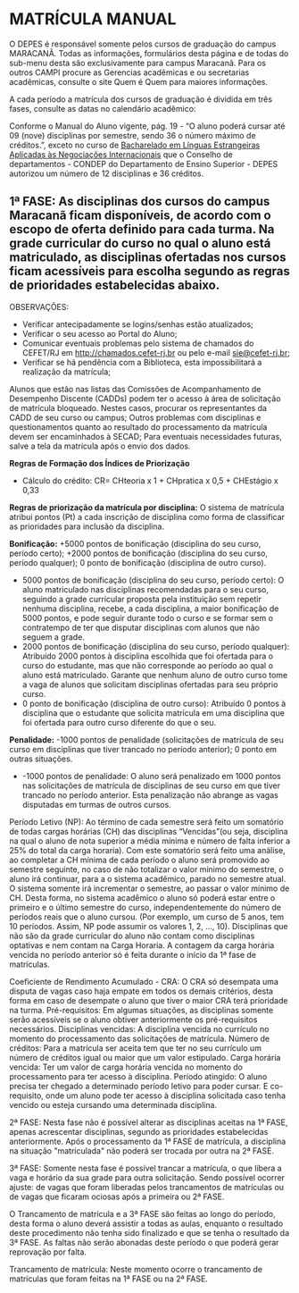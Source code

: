 # MATRÍCULA MANUAL

O DEPES é responsável somente pelos cursos de graduação do campus MARACANÃ. Todas as informações, formulários desta página e de todas do sub-menu desta são exclusivamente para campus Maracanã. Para os outros CAMPI procure as Gerencias acadêmicas e ou secretarias acadêmicas, consulte o site Quem é Quem para maiores informações.

A cada período a matrícula dos cursos de graduação é dividida em três fases, consulte as datas no calendário acadêmico:

Conforme o Manual do Aluno vigente, pág. 19 - “O aluno poderá cursar até 09 (nove) disciplinas por semestre, sendo 36 o número máximo de créditos.”, exceto no curso de [Bacharelado em Línguas Estrangeiras Aplicadas às Negociações Internacionais](https://www.cefet-rj.br/index.php/bacharelado-em-linguas-estrangeiras-aplicadas-as-negociacoes-internacionais) que o Conselho de departamentos - CONDEP do Departamento de Ensino Superior - DEPES autorizou um número de 12 disciplinas e 36 créditos.

## **1ª FASE:** As disciplinas dos cursos do campus Maracanã ficam disponíveis, de acordo com o escopo de oferta definido para cada turma. Na grade curricular do curso no qual o aluno está matriculado, as disciplinas ofertadas nos cursos ficam acessíveis para escolha segundo as regras de prioridades estabelecidas abaixo.

OBSERVAÇÕES:

- Verificar antecipadamente se logins/senhas estão atualizados;
- Verificar o seu acesso ao Portal do Aluno;
- Comunicar eventuais problemas pelo sistema de chamados do CEFET/RJ em http://chamados.cefet-rj.br ou pelo e-mail sie@cefet-rj.br;
- Verificar se há pendência com a Biblioteca, esta impossibilitará a realização da matrícula;

Alunos que estão nas listas das Comissões de Acompanhamento de Desempenho Discente (CADDs) podem ter o acesso à área de solicitação de matrícula bloqueado. Nestes casos, procurar os representantes da CADD de seu curso ou campus;
Outros problemas com disciplinas e questionamentos quanto ao resultado do processamento da matrícula devem ser encaminhados à SECAD;
Para eventuais necessidades futuras, salve a tela da matrícula após o envio dos dados.

**Regras de Formação dos Índices de Priorização**

- Cálculo do crédito: CR= CHteoria x 1 + CHpratica x 0,5 + CHEstágio x 0,33

**Regras de priorização da matrícula por disciplina:** O sistema de matrícula atribui pontos (Pt) a cada inscrição de disciplina como forma de classificar as prioridades para inclusão da disciplina.

**Bonificação:** +5000 pontos de bonificação (disciplina do seu curso, período certo); +2000 pontos de bonificação (disciplina do seu curso, período qualquer); 0 ponto de bonificação (disciplina de outro curso).

- 5000 pontos de bonificação (disciplina do seu curso, período certo): O aluno matriculado nas disciplinas recomendadas para o seu curso, seguindo a grade curricular proposta pela instituição sem repetir nenhuma disciplina, recebe, a cada disciplina, a maior bonificação de 5000 pontos, e pode seguir durante todo o curso e se formar sem o contratempo de ter que disputar disciplinas com alunos que não seguem a grade.
- 2000 pontos de bonificação (disciplina do seu curso, período qualquer): Atribuído 2000 pontos à disciplina escolhida que foi ofertada para o curso do estudante, mas que não corresponde ao período ao qual o aluno está matriculado. Garante que nenhum aluno de outro curso tome a vaga de alunos que solicitam disciplinas ofertadas para seu próprio curso.
- 0 ponto de bonificação (disciplina de outro curso): Atribuído 0 pontos à disciplina que o estudante que solicita matrícula em uma disciplina que foi ofertada para outro curso diferente do que o seu.
 
**Penalidade:** -1000 pontos de penalidade (solicitações de matrícula de seu curso em disciplinas que tiver trancado no período anterior); 0 ponto em outras situações.

- -1000 pontos de penalidade: O aluno será penalizado em 1000 pontos nas solicitações de matrícula de disciplinas de seu curso em que tiver trancado no período anterior. Esta penalização não abrange as vagas disputadas em turmas de outros cursos.
 

Período Letivo (NP): Ao término de cada semestre será feito um somatório de todas cargas horárias (CH) das disciplinas “Vencidas”(ou seja, disciplina na qual o aluno de nota superior a média mínima e número de falta inferior a 25% do total da carga horaria). Com este somatório será feito uma análise, ao completar a CH mínima de cada período o aluno será promovido ao semestre seguinte, no caso de não totalizar o valor mínimo do semestre, o aluno irá continuar, para a o sistema acadêmico, parado no semestre atual. O sistema somente irá incrementar o semestre, ao passar o valor mínimo de CH. Desta forma, no sistema acadêmico o aluno só poderá estar entre o primeiro e o último semestre do curso, independentemente do número de períodos reais que o aluno cursou. (Por exemplo, um curso de 5 anos, tem 10 períodos. Assim, NP pode assumir os valores 1, 2, ..., 10). Disciplinas que não são da grade curricular do aluno não contam como disciplinas optativas e nem contam na Carga Horaria. A contagem da carga horária vencida no período anterior só é feita durante o início da 1ª fase de matrículas.
 

Coeficiente de Rendimento Acumulado - CRA: O CRA só desempata uma disputa de vagas caso haja empate em todos os demais critérios, desta forma em caso de desempate o aluno que tiver o maior CRA terá prioridade na turma.
Pré-requisitos: Em algumas situações, as disciplinas somente serão acessíveis se o aluno obtiver anteriormente os pré-requisitos necessários. Disciplinas vencidas: A disciplina vencida no currículo no momento do processamento das solicitações de matrícula. Número de créditos: Para a matrícula ser aceita tem que ter no seu currículo um número de créditos igual ou maior que um valor estipulado. Carga horária vencida: Ter um valor de carga horária vencida no momento do processamento para ter acesso à disciplina. Período atingido: O aluno precisa ter chegado a determinado período letivo para poder cursar. E co-requisito, onde um aluno pode ter acesso à disciplina solicitada caso tenha vencido ou esteja cursando uma determinada disciplina.
 

2ª FASE: Nesta fase não é possível alterar as disciplinas aceitas na 1ª FASE, apenas acrescentar disciplinas, segundo as prioridades estabelecidas anteriormente. Após o processamento da 1ª FASE de matrícula, a disciplina na situação "matriculada" não poderá ser trocada por outra na 2ª FASE.

 

3ª FASE: Somente nesta fase é possível trancar a matrícula, o que libera a vaga e horário da sua grade para outra solicitação. Sendo possível ocorrer ajuste: de vagas que foram liberadas pelos trancamentos de matrículas ou de vagas que ficaram ociosas após a primeira ou 2ª FASE.

O Trancamento de matrícula e a 3ª FASE são feitas ao longo do período, desta forma o aluno deverá assistir a todas as aulas, enquanto o resultado deste procedimento não tenha sido finalizado e que se tenha o resultado da 3ª FASE. As faltas não serão abonadas deste período o que poderá gerar reprovação por falta.

Trancamento de matrícula: Neste momento ocorre o trancamento de matrículas que foram feitas na 1ª FASE ou na 2ª FASE. 

 
